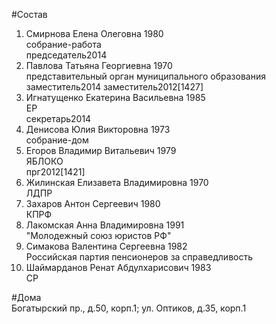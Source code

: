 #Состав  
1. Смирнова Елена Олеговна 1980  
    собрание-работа  
    председатель2014  
2. Павлова Татьяна Георгиевна 1970  
    представительный орган муниципального образования  
    заместитель2014 заместитель2012[1427]  
3. Игнатущенко Екатерина Васильевна 1985  
    ЕР  
    секретарь2014  
4. Денисова Юлия Викторовна 1973  
    собрание-дом  
5. Егоров Владимир Витальевич 1979  
    ЯБЛОКО  
    прг2012[1421]  
6. Жилинская Елизавета Владимировна 1970  
    ЛДПР  
7. Захаров Антон Сергеевич 1980  
    КПРФ  
8. Лакомская Анна Владимировна 1991  
    "Молодежный союз юристов РФ"  
9. Симакова Валентина Сергеевна 1982  
    Российская партия пенсионеров за справедливость  
10. Шаймарданов Ренат Абдулхарисович 1983  
    СР  
  
#Дома  
Богатырский пр., д.50, корп.1;  ул. Оптиков, д.35, корп.1  
  

